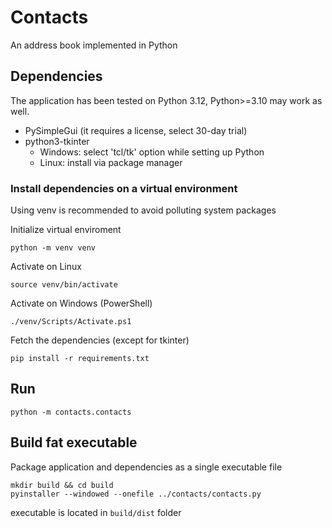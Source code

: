 # Contacts

An address book implemented in Python

## Dependencies

The application has been tested on Python 3.12, 
Python>=3.10 may work as well.

* PySimpleGui (it requires a license, select 30-day trial)
* python3-tkinter 
    - Windows: select 'tcl/tk' option while setting up Python
    - Linux: install via package manager

### Install dependencies on a virtual environment
Using venv is recommended to avoid polluting system packages

Initialize virtual enviroment
```shell
python -m venv venv
```

Activate on Linux 
```shell
source venv/bin/activate
```

Activate on Windows (PowerShell)
```shell
./venv/Scripts/Activate.ps1
```

Fetch the dependencies (except for tkinter) 
```shell
pip install -r requirements.txt
```

## Run

```shell
python -m contacts.contacts
```

## Build fat executable

Package application and dependencies as a single executable file

```shell
mkdir build && cd build
pyinstaller --windowed --onefile ../contacts/contacts.py
```

executable is located in `build/dist` folder
